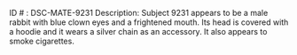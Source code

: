 ID # : DSC-MATE-9231
Description: Subject 9231 appears to be a male rabbit with blue clown eyes and a frightened mouth. Its head is covered with a hoodie and it wears a silver chain as an accessory. It also appears to smoke cigarettes.